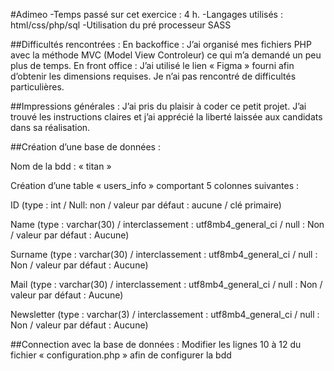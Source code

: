 #Adimeo
  -Temps passé sur cet exercice : 4 h.
  -Langages utilisés : html/css/php/sql
  -Utilisation du pré processeur SASS

##Difficultés rencontrées : 
  En backoffice :
  J’ai organisé mes fichiers PHP avec la méthode MVC (Model View Controleur) ce qui m’a demandé un peu plus de temps.
  En front office :
  J’ai utilisé le lien « Figma » fourni afin d’obtenir les dimensions requises. Je n’ai pas rencontré de difficultés particulières.

##Impressions générales :
  J’ai pris du plaisir à coder ce petit projet. J’ai trouvé les instructions claires et j’ai apprécié la liberté laissée aux candidats dans sa réalisation.

##Création d’une base de données :

  Nom de la bdd : « titan »

  Création d’une table « users_info » comportant 5 colonnes suivantes :

  ID (type : int / Null: non / valeur par défaut : aucune / clé primaire)

  Name (type : varchar(30) /  interclassement : utf8mb4_general_ci  / null :   Non / valeur par défaut : Aucune)

  Surname (type : varchar(30) /  interclassement : utf8mb4_general_ci  / null :   Non / valeur par défaut : Aucune)

  Mail (type : varchar(30) /  interclassement : utf8mb4_general_ci  / null :   Non / valeur par défaut : Aucune)

  Newsletter (type : varchar(3) /  interclassement : utf8mb4_general_ci  / null :   Non / valeur par défaut : Aucune)



##Connection avec la base de données :
  Modifier les lignes 10 à 12 du fichier « configuration.php » afin de configurer la bdd


